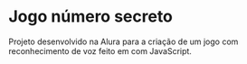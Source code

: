 # Jogo número secreto

Projeto desenvolvido na Alura para a criação de um jogo com reconhecimento de voz  feito em com JavaScript.
